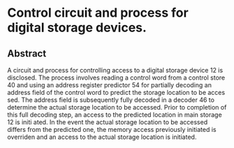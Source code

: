 # Control circuit and process for digital storage devices.

## Abstract
A circuit and process for controlling access to a digital storage device 12 is disclosed. The process involves reading a control word from a control store 40 and using an address register predictor 54 for partially decoding an address field of the control word to predict the storage location to be acces sed. The address field is subsequently fully decoded in a decoder 46 to determine the actual storage location to be accessed. Prior to completion of this full decoding step, an access to the predicted location in main storage 12 is initi ated. In the event the actual storage location to be accessed differs from the predicted one, the memory access previously initiated is overriden and an access to the actual storage location is initiated.